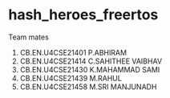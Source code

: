 # hash_heroes_freertos
Team mates
1.	CB.EN.U4CSE21401	P.ABHIRAM
2.	CB.EN.U4CSE21414	C.SAHITHEE VAIBHAV
3.	CB.EN.U4CSE21430	K.MAHAMMAD SAMI
4.	CB.EN.U4CSE21439	M.RAHUL
5.	CB.EN.U4CSE21458	M.SRI MANJUNADH 

